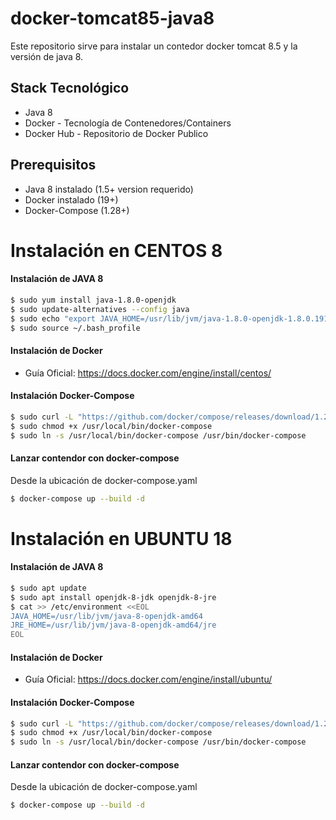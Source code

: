 # docker-tomcat85-java8

Este repositorio sirve para instalar un contedor docker tomcat 8.5 y la versión de java 8.

## Stack Tecnológico

- Java 8
- Docker - Tecnología de Contenedores/Containers
- Docker Hub - Repositorio de Docker Publico

## Prerequisitos

- Java 8 instalado (1.5+ version requerido)
- Docker instalado (19+)
- Docker-Compose (1.28+)

# Instalación en CENTOS 8

#### Instalación de JAVA 8

```bash
$ sudo yum install java-1.8.0-openjdk
$ sudo update-alternatives --config java
$ sudo echo "export JAVA_HOME=/usr/lib/jvm/java-1.8.0-openjdk-1.8.0.191.b12-1.el7_6.x86_64/jre/bin/java" >> ~/.bash_profile
$ sudo source ~/.bash_profile
```

#### Instalación de Docker

- Guía Oficial: https://docs.docker.com/engine/install/centos/

#### Instalación Docker-Compose

```bash
$ sudo curl -L "https://github.com/docker/compose/releases/download/1.28.2/docker-compose-$(uname -s)-$(uname -m)" -o /usr/local/bin/docker-compose
$ sudo chmod +x /usr/local/bin/docker-compose
$ sudo ln -s /usr/local/bin/docker-compose /usr/bin/docker-compose
```

#### Lanzar contendor con docker-compose

Desde la ubicación de docker-compose.yaml

```bash
$ docker-compose up --build -d
``` 

# Instalación en UBUNTU 18

#### Instalación de JAVA 8

```bash
$ sudo apt update
$ sudo apt install openjdk-8-jdk openjdk-8-jre
$ cat >> /etc/environment <<EOL
JAVA_HOME=/usr/lib/jvm/java-8-openjdk-amd64
JRE_HOME=/usr/lib/jvm/java-8-openjdk-amd64/jre
EOL
```

#### Instalación de Docker

- Guía Oficial: https://docs.docker.com/engine/install/ubuntu/

#### Instalación Docker-Compose

```bash
$ sudo curl -L "https://github.com/docker/compose/releases/download/1.28.2/docker-compose-$(uname -s)-$(uname -m)" -o /usr/local/bin/docker-compose
$ sudo chmod +x /usr/local/bin/docker-compose
$ sudo ln -s /usr/local/bin/docker-compose /usr/bin/docker-compose
```

#### Lanzar contendor con docker-compose

Desde la ubicación de docker-compose.yaml

```bash
$ docker-compose up --build -d
``` 
